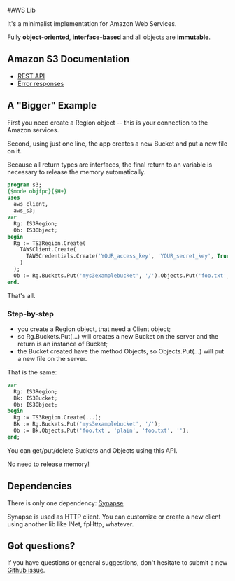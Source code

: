 #AWS Lib

It's a minimalist implementation for Amazon Web Services.

Fully **object-oriented**, **interface-based** and all objects are **immutable**.

## Amazon S3 Documentation
* [REST API](http://docs.aws.amazon.com/AmazonS3/latest/API/APIRest.html)
* [Error responses](http://docs.aws.amazon.com/AmazonS3/latest/API/ErrorResponses.html)

## A "Bigger" Example

First you need create a Region object -- this is your connection to the Amazon services.

Second, using just one line, the app creates a new Bucket and put a new file on it.

Because all return types are interfaces, the final return to an variable is necessary to release the memory automatically.

``` pascal
program s3;
{$mode objfpc}{$H+}
uses
  aws_client,
  aws_s3;
var
  Rg: IS3Region;
  Ob: IS3Object;
begin
  Rg := TS3Region.Create(
    TAWSClient.Create(
      TAWSCredentials.Create('YOUR_access_key', 'YOUR_secret_key', True)
    )
  );
  Ob := Rg.Buckets.Put('mys3examplebucket', '/').Objects.Put('foo.txt', 'plain', 'foo.txt', '');
end.
```

That's all.

### Step-by-step
- you create a Region object, that need a Client object;
- so Rg.Buckets.Put(...) will creates a new Bucket on the server and the return is an instance of Bucket;
- the Bucket created have the method Objects, so Objects.Put(...) will put a new file on the server.

That is the same:
``` pascal
var
  Rg: IS3Region;
  Bk: IS3Bucket;
  Ob: IS3Object;
begin
  Rg := TS3Region.Create(...);
  Bk := Rg.Buckets.Put('mys3examplebucket', '/');
  Ob := Bk.Objects.Put('foo.txt', 'plain', 'foo.txt', '');
end;
```

You can get/put/delete Buckets and Objects using this API.

No need to release memory!

## Dependencies 

There is only one dependency: [Synapse](http://synapse.ararat.cz/doku.php/download)

Synapse is used as HTTP client.  You can customize or create a new client using another lib like lNet, fpHttp, whatever.

## Got questions?

If you have questions or general suggestions, don't hesitate to submit
a new [Github issue](https://github.com/mdbs99/AWS/issues/new).

